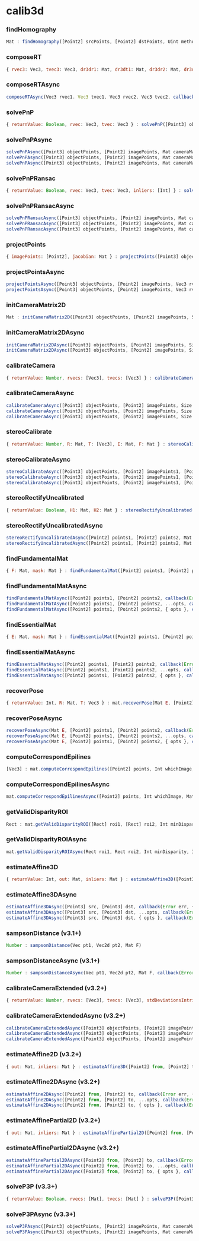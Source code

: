 # calib3d

<a name="findHomography"></a>

### findHomography
``` javascript
Mat : findHomography([Point2] srcPoints, [Point2] dstPoints, Uint method = 0, Number ransacReprojThreshold = 3, Mat mask = noArray(), Uint maxIters = 2000, Number confidence = 0.995)
```

<a name="composeRT"></a>

### composeRT
``` javascript
{ rvec3: Vec3, tvec3: Vec3, dr3dr1: Mat, dr3dt1: Mat, dr3dr2: Mat, dr3dt2: Mat, dt3dr1: Mat, dt3dt1: Mat, dt3dr2: Mat, dt3dt2: Mat } : composeRT(Vec3 rvec1. Vec3 tvec1, Vec3 rvec2, Vec3 tvec2)
```

<a name="composeRTAsync"></a>

### composeRTAsync
``` javascript
composeRTAsync(Vec3 rvec1. Vec3 tvec1, Vec3 rvec2, Vec3 tvec2, callback(Error err, { rvec3: Vec3, tvec3: Vec3, dr3dr1: Mat, dr3dt1: Mat, dr3dr2: Mat, dr3dt2: Mat, dt3dr1: Mat, dt3dt1: Mat, dt3dr2: Mat, dt3dt2: Mat } result))
```

<a name="solvePnP"></a>

### solvePnP
``` javascript
{ returnValue: Boolean, rvec: Vec3, tvec: Vec3 } : solvePnP([Point3] objectPoints, [Point2] imagePoints, Mat cameraMatrix, [Number] distCoeffs, Boolean useExtrinsicGuess = false, Int flags = cv.SOLVEPNP_ITERATIVE)
```

<a name="solvePnPAsync"></a>

### solvePnPAsync
``` javascript
solvePnPAsync([Point3] objectPoints, [Point2] imagePoints, Mat cameraMatrix, [Number] distCoeffs, callback(Error err, { returnValue: Boolean, rvec: Vec3, tvec: Vec3 } result))
solvePnPAsync([Point3] objectPoints, [Point2] imagePoints, Mat cameraMatrix, [Number] distCoeffs, ...opts, callback(Error err, { returnValue: Boolean, rvec: Vec3, tvec: Vec3 } result))
solvePnPAsync([Point3] objectPoints, [Point2] imagePoints, Mat cameraMatrix, [Number] distCoeffs, { opts }, callback(Error err, { returnValue: Boolean, rvec: Vec3, tvec: Vec3 } result))
```

<a name="solvePnPRansac"></a>

### solvePnPRansac
``` javascript
{ returnValue: Boolean, rvec: Vec3, tvec: Vec3, inliers: [Int] } : solvePnP([Point3] objectPoints, [Point2] imagePoints, Mat cameraMatrix, [Number] distCoeffs, Boolean useExtrinsicGuess = false, Int iterationsCount = 100, Number reprojectionError = 8.0, Number confidence = 0.99, Int flags = cv.SOLVEPNP_ITERATIVE)
```

<a name="solvePnPRansacAsync"></a>

### solvePnPRansacAsync
``` javascript
solvePnPRansacAsync([Point3] objectPoints, [Point2] imagePoints, Mat cameraMatrix, [Number] distCoeffs, callback(Error err, { returnValue: Boolean, rvec: Vec3, tvec: Vec3, inliers: [Int] } result))
solvePnPRansacAsync([Point3] objectPoints, [Point2] imagePoints, Mat cameraMatrix, [Number] distCoeffs, ...opts, callback(Error err, { returnValue: Boolean, rvec: Vec3, tvec: Vec3, inliers: [Int] } result))
solvePnPRansacAsync([Point3] objectPoints, [Point2] imagePoints, Mat cameraMatrix, [Number] distCoeffs, { opts }, callback(Error err, { returnValue: Boolean, rvec: Vec3, tvec: Vec3, inliers: [Int] } result))
```

<a name="projectPoints"></a>

### projectPoints
``` javascript
{ imagePoints: [Point2], jacobian: Mat } : projectPoints([Point3] objectPoints, [Point2] imagePoints, Vec3 rvec, Vec3 tvec, Mat cameraMatrix, [Number] distCoeffs, Number aspectRatio = 0)
```

<a name="projectPointsAsync"></a>

### projectPointsAsync
``` javascript
projectPointsAsync([Point3] objectPoints, [Point2] imagePoints, Vec3 rvec, Vec3 tvec, Mat cameraMatrix, [Number] distCoeffs, callback(Error err, { imagePoints: [Point2], jacobian: Mat }  result))
projectPointsAsync([Point3] objectPoints, [Point2] imagePoints, Vec3 rvec, Vec3 tvec, Mat cameraMatrix, [Number] distCoeffs, Number aspectRatio, callback(Error err, { imagePoints: [Point2], jacobian: Mat }  result))
```

<a name="initCameraMatrix2D"></a>

### initCameraMatrix2D
``` javascript
Mat : initCameraMatrix2D([Point3] objectPoints, [Point2] imagePoints, Size imageSize, Number aspectRatio = 1.0)
```

<a name="initCameraMatrix2DAsync"></a>

### initCameraMatrix2DAsync
``` javascript
initCameraMatrix2DAsync([Point3] objectPoints, [Point2] imagePoints, Size imageSize, callback(Error err, Mat  result))
initCameraMatrix2DAsync([Point3] objectPoints, [Point2] imagePoints, Size imageSize, Number aspectRatio, callback(Error err, Mat  result))
```

<a name="calibrateCamera"></a>

### calibrateCamera
``` javascript
{ returnValue: Number, rvecs: [Vec3], tvecs: [Vec3] } : calibrateCamera([Point3] objectPoints, [Point2] imagePoints, Size imageSize, Mat cameraMatrix, [Number] distCoeffs, Int flags = 0, TermCriteria criteria = new TermCriteria(cv.TermCriteria.COUNT + cv.TermCriteria.EPS, 30, DBL_EPSILON))
```

<a name="calibrateCameraAsync"></a>

### calibrateCameraAsync
``` javascript
calibrateCameraAsync([Point3] objectPoints, [Point2] imagePoints, Size imageSize, Mat cameraMatrix, [Number] distCoeffs, callback(Error err, { returnValue: Number, rvecs: [Vec3], tvecs: [Vec3] } result))
calibrateCameraAsync([Point3] objectPoints, [Point2] imagePoints, Size imageSize, Mat cameraMatrix, [Number] distCoeffs, ...opts, callback(Error err, { returnValue: Number, rvecs: [Vec3], tvecs: [Vec3] } result))
calibrateCameraAsync([Point3] objectPoints, [Point2] imagePoints, Size imageSize, Mat cameraMatrix, [Number] distCoeffs, { opts }, callback(Error err, { returnValue: Number, rvecs: [Vec3], tvecs: [Vec3] } result))
```

<a name="stereoCalibrate"></a>

### stereoCalibrate
``` javascript
{ returnValue: Number, R: Mat, T: [Vec3], E: Mat, F: Mat } : stereoCalibrate([Point3] objectPoints, [Point2] imagePoints1, [Point2] imagePoints2, Mat cameraMatrix1, [Number] distCoeffs1, Mat cameraMatrix2, [Number] distCoeffs2, Size imageSize, Int flags = cv.CALIB_FIX_INTRINSIC, TermCriteria criteria = new TermCriteria(cv.TermCriteria.COUNT + cv.TermCriteria.EPS, 30, 1e-6))
```

<a name="stereoCalibrateAsync"></a>

### stereoCalibrateAsync
``` javascript
stereoCalibrateAsync([Point3] objectPoints, [Point2] imagePoints1, [Point2] imagePoints2, Mat cameraMatrix1, [Number] distCoeffs1, Mat cameraMatrix2, [Number] distCoeffs2, Size imageSize, callback(Error err, { returnValue: Number, R: Mat, T: [Vec3], E: Mat, F: Mat } result))
stereoCalibrateAsync([Point3] objectPoints, [Point2] imagePoints1, [Point2] imagePoints2, Mat cameraMatrix1, [Number] distCoeffs1, Mat cameraMatrix2, [Number] distCoeffs2, Size imageSize, ...opts, callback(Error err, { returnValue: Number, R: Mat, T: [Vec3], E: Mat, F: Mat } result))
stereoCalibrateAsync([Point3] objectPoints, [Point2] imagePoints1, [Point2] imagePoints2, Mat cameraMatrix1, [Number] distCoeffs1, Mat cameraMatrix2, [Number] distCoeffs2, Size imageSize, { opts }, callback(Error err, { returnValue: Number, R: Mat, T: [Vec3], E: Mat, F: Mat } result))
```

<a name="stereoRectifyUncalibrated"></a>

### stereoRectifyUncalibrated
``` javascript
{ returnValue: Boolean, H1: Mat, H2: Mat } : stereoRectifyUncalibrated([Point2] points1, [Point2] points2, Mat F, Size imageSize, Number threshold = 5.0)
```

<a name="stereoRectifyUncalibratedAsync"></a>

### stereoRectifyUncalibratedAsync
``` javascript
stereoRectifyUncalibratedAsync([Point2] points1, [Point2] points2, Mat F, Size imageSize, callback(Error err, { returnValue: Boolean, H1: Mat, H2: Mat } result))
stereoRectifyUncalibratedAsync([Point2] points1, [Point2] points2, Mat F, Size imageSize, Number threshold, callback(Error err, { returnValue: Boolean, H1: Mat, H2: Mat } result))
```

<a name="findFundamentalMat"></a>

### findFundamentalMat
``` javascript
{ F: Mat, mask: Mat } : findFundamentalMat([Point2] points1, [Point2] points2, Int method = cv.FM_RANSAC, Number param1 = 3.0, Number param2 = 0.99)
```

<a name="findFundamentalMatAsync"></a>

### findFundamentalMatAsync
``` javascript
findFundamentalMatAsync([Point2] points1, [Point2] points2, callback(Error err, { F: Mat, mask: Mat } result))
findFundamentalMatAsync([Point2] points1, [Point2] points2, ...opts, callback(Error err, { F: Mat, mask: Mat } result))
findFundamentalMatAsync([Point2] points1, [Point2] points2, { opts }, callback(Error err, { F: Mat, mask: Mat } result))
```

<a name="findEssentialMat"></a>

### findEssentialMat
``` javascript
{ E: Mat, mask: Mat } : findEssentialMat([Point2] points1, [Point2] points2, Number focal = 1.0, Point2 pp = new Point(0, 0), Int method = cv.RANSAC, Number prob = 0.999,  Number threshold = 1.0)
```

<a name="findEssentialMatAsync"></a>

### findEssentialMatAsync
``` javascript
findEssentialMatAsync([Point2] points1, [Point2] points2, callback(Error err, { E: Mat, mask: Mat } result))
findEssentialMatAsync([Point2] points1, [Point2] points2, ...opts, callback(Error err, { E: Mat, mask: Mat } result))
findEssentialMatAsync([Point2] points1, [Point2] points2, { opts }, callback(Error err, { E: Mat, mask: Mat } result))
```

<a name="recoverPose"></a>

### recoverPose
``` javascript
{ returnValue: Int, R: Mat, T: Vec3 } : mat.recoverPose(Mat E, [Point2] points1, [Point2] points2, Number focal = 1.0, Point2 pp = new Point(0, 0), Mat mask = noArray())
```

<a name="recoverPoseAsync"></a>

### recoverPoseAsync
``` javascript
recoverPoseAsync(Mat E, [Point2] points1, [Point2] points2, callback(Error err, { returnValue: Int, R: Mat, T: Vec3 } result))
recoverPoseAsync(Mat E, [Point2] points1, [Point2] points2, ...opts, callback(Error err, { returnValue: Int, R: Mat, T: Vec3 } result))
recoverPoseAsync(Mat E, [Point2] points1, [Point2] points2, { opts }, callback(Error err, { returnValue: Int, R: Mat, T: Vec3 } result))
```

<a name="computeCorrespondEpilines"></a>

### computeCorrespondEpilines
``` javascript
[Vec3] : mat.computeCorrespondEpilines([Point2] points, Int whichImage, Mat F)
```

<a name="computeCorrespondEpilinesAsync"></a>

### computeCorrespondEpilinesAsync
``` javascript
mat.computeCorrespondEpilinesAsync([Point2] points, Int whichImage, Mat F, callback(Error err, [Vec3] result))
```

<a name="getValidDisparityROI"></a>

### getValidDisparityROI
``` javascript
Rect : mat.getValidDisparityROI([Rect] roi1, [Rect] roi2, Int minDisparity, Int numberOfDisparities, Int SADWindowSize)
```

<a name="getValidDisparityROIAsync"></a>

### getValidDisparityROIAsync
``` javascript
mat.getValidDisparityROIAsync(Rect roi1, Rect roi2, Int minDisparity, Int numberOfDisparities, Int SADWindowSize), callback(Error err, Rect result))
```

<a name="estimateAffine3D"></a>

### estimateAffine3D
``` javascript
{ returnValue: Int, out: Mat, inliers: Mat } : estimateAffine3D([Point3] src, [Point3] dst, Number ransacThreshold = 3.0, Number confidence = 0.99)
```

<a name="estimateAffine3DAsync"></a>

### estimateAffine3DAsync
``` javascript
estimateAffine3DAsync([Point3] src, [Point3] dst, callback(Error err, { returnValue: Int, out: Mat, inliers: Mat } result))
estimateAffine3DAsync([Point3] src, [Point3] dst, ...opts, callback(Error err, { returnValue: Int, out: Mat, inliers: Mat } result))
estimateAffine3DAsync([Point3] src, [Point3] dst, { opts }, callback(Error err, { returnValue: Int, out: Mat, inliers: Mat } result))
```

<a name="sampsonDistance"></a>

### sampsonDistance (v3.1+)
``` javascript
Number : sampsonDistance(Vec pt1, Vec2d pt2, Mat F)
```

<a name="sampsonDistanceAsync"></a>

### sampsonDistanceAsync (v3.1+)
``` javascript
Number : sampsonDistanceAsync(Vec pt1, Vec2d pt2, Mat F, callback(Error err, Number result))
```

<a name="calibrateCameraExtended"></a>

### calibrateCameraExtended (v3.2+)
``` javascript
{ returnValue: Number, rvecs: [Vec3], tvecs: [Vec3], stdDeviationsIntrinsics: Mat, stdDeviationsExtrinsics: Mat, perViewErrors: [Number] } : calibrateCameraExtended([Point3] objectPoints, [Point2] imagePoints, Size imageSize, Mat cameraMatrix, [Number] distCoeffs, Int flags = 0, TermCriteria criteria = new TermCriteria(cv.TermCriteria.COUNT + cv.TermCriteria.EPS, 30, DBL_EPSILON))
```

<a name="calibrateCameraExtendedAsync"></a>

### calibrateCameraExtendedAsync (v3.2+)
``` javascript
calibrateCameraExtendedAsync([Point3] objectPoints, [Point2] imagePoints, Size imageSize, Mat cameraMatrix, [Number] distCoeffs, callback(Error err, { returnValue: Number, rvecs: [Vec3], tvecs: [Vec3], stdDeviationsIntrinsics: Mat, stdDeviationsExtrinsics: Mat, perViewErrors: [Number] } result))
calibrateCameraExtendedAsync([Point3] objectPoints, [Point2] imagePoints, Size imageSize, Mat cameraMatrix, [Number] distCoeffs, ...opts, callback(Error err, { returnValue: Number, rvecs: [Vec3], tvecs: [Vec3], stdDeviationsIntrinsics: Mat, stdDeviationsExtrinsics: Mat, perViewErrors: [Number] } result))
calibrateCameraExtendedAsync([Point3] objectPoints, [Point2] imagePoints, Size imageSize, Mat cameraMatrix, [Number] distCoeffs, { opts }, callback(Error err, { returnValue: Number, rvecs: [Vec3], tvecs: [Vec3], stdDeviationsIntrinsics: Mat, stdDeviationsExtrinsics: Mat, perViewErrors: [Number] } result))
```

<a name="estimateAffine2D"></a>

### estimateAffine2D (v3.2+)
``` javascript
{ out: Mat, inliers: Mat } : estimateAffine3D([Point2] from, [Point2] to, Int method = cv.RANSAC, Number ransacReprojThreshold = 3.0, Int maxIters = 2000, Number confidence = 0.99, Int refineIters = 10)
```

<a name="estimateAffine2DAsync"></a>

### estimateAffine2DAsync (v3.2+)
``` javascript
estimateAffine2DAsync([Point2] from, [Point2] to, callback(Error err, { out: Mat, inliers: Mat } result))
estimateAffine2DAsync([Point2] from, [Point2] to, ...opts, callback(Error err, { out: Mat, inliers: Mat } result))
estimateAffine2DAsync([Point2] from, [Point2] to, { opts }, callback(Error err, { out: Mat, inliers: Mat } result))
```

<a name="estimateAffinePartial2D"></a>

### estimateAffinePartial2D (v3.2+)
``` javascript
{ out: Mat, inliers: Mat } : estimateAffinePartial2D([Point2] from, [Point2] to, Int method = cv.RANSAC, Number ransacReprojThreshold = 3.0, Int maxIters = 2000, Number confidence = 0.99, Int refineIters = 10)
```

<a name="estimateAffinePartial2DAsync"></a>

### estimateAffinePartial2DAsync (v3.2+)
``` javascript
estimateAffinePartial2DAsync([Point2] from, [Point2] to, callback(Error err, { out: Mat, inliers: Mat } result))
estimateAffinePartial2DAsync([Point2] from, [Point2] to, ...opts, callback(Error err, { out: Mat, inliers: Mat } result))
estimateAffinePartial2DAsync([Point2] from, [Point2] to, { opts }, callback(Error err, { out: Mat, inliers: Mat } result))
```

<a name="solveP3P"></a>

### solveP3P (v3.3+)
``` javascript
{ returnValue: Boolean, rvecs: [Mat], tvecs: [Mat] } : solveP3P([Point3] objectPoints, [Point2] imagePoints, Mat cameraMatrix, [Number] distCoeffs, Int flags = cv.SOLVEPNP_P3P)
```

<a name="solveP3PAsync"></a>

### solveP3PAsync (v3.3+)
``` javascript
solveP3PAsync([Point3] objectPoints, [Point2] imagePoints, Mat cameraMatrix, [Number] distCoeffs, callback(Error err, { returnValue: Boolean, rvecs: [Mat], tvecs: [Mat] } result))
solveP3PAsync([Point3] objectPoints, [Point2] imagePoints, Mat cameraMatrix, [Number] distCoeffs, Int flags, callback(Error err, { returnValue: Boolean, rvecs: [Mat], tvecs: [Mat] } result))
```
